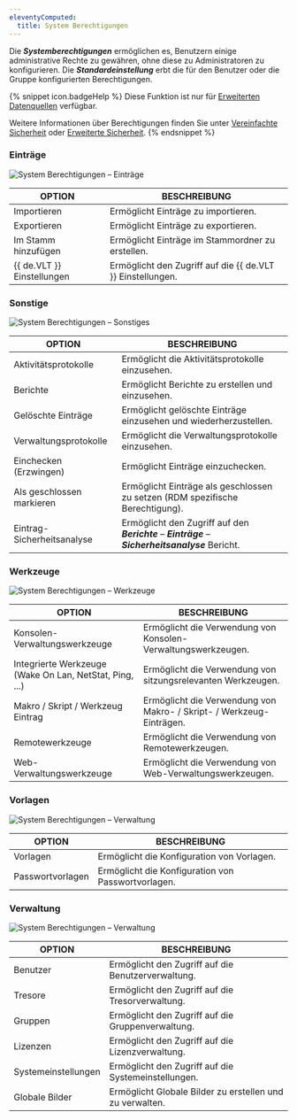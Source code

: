 ```yaml
---
eleventyComputed:
  title: System Berechtigungen
---
```

Die ***Systemberechtigungen*** ermöglichen es, Benutzern einige administrative Rechte zu gewähren, ohne diese zu Administratoren zu konfigurieren. Die ***Standardeinstellung*** erbt die für den Benutzer oder die Gruppe konfigurierten Berechtigungen. 

{% snippet icon.badgeHelp %} 
Diese Funktion ist nur für [Erweiterten Datenquellen](/rdm/windows/data-sources/data-sources-types/advanced-data-sources/) verfügbar.

Weitere Informationen über Berechtigungen finden Sie unter [Vereinfachte Sicherheit](/rdm/windows/user-groups-based-access-control/scenarios/simplified-security/) oder [Erweiterte Sicherheit](/rdm/windows/user-groups-based-access-control/scenarios/advanced-security/).
{% endsnippet %}
 
### Einträge 

![System Berechtigungen – Einträge](https://webdevolutions.azureedge.net/docs/de/rdm/windows/RDMWin6158.png) 

| OPTION                | BESCHREIBUNG                              |
| --------------------- | ----------------------------------------- |
| Importieren           | Ermöglicht Einträge zu importieren.       |
| Exportieren           | Ermöglicht Einträge zu exportieren.       |
| Im Stamm hinzufügen   | Ermöglicht Einträge im Stammordner zu erstellen. |
| {{ de.VLT }} Einstellungen | Ermöglicht den Zugriff auf die {{ de.VLT }} Einstellungen. |

### Sonstige

![System Berechtigungen – Sonstiges](https://webdevolutions.azureedge.net/docs/de/rdm/windows/RDMWin6155.png) 

| OPTION                  | BESCHREIBUNG                                                       |
| ----------------------- | ------------------------------------------------------------------ |
| Aktivitätsprotokolle    | Ermöglicht die Aktivitätsprotokolle einzusehen.                   |
| Berichte                | Ermöglicht Berichte zu erstellen und einzusehen.                  |
| Gelöschte Einträge      | Ermöglicht gelöschte Einträge einzusehen und wiederherzustellen.   |
| Verwaltungsprotokolle   | Ermöglicht die Verwaltungsprotokolle einzusehen.                  |
| Einchecken (Erzwingen)  | Ermöglicht Einträge einzuchecken.                                |
| Als geschlossen markieren | Ermöglicht Einträge als geschlossen zu setzen (RDM spezifische Berechtigung). |
| Eintrag-Sicherheitsanalyse | Ermöglicht den Zugriff auf den ***Berichte*** – ***Einträge*** – ***Sicherheitsanalyse*** Bericht. |

### Werkzeuge 

![System Berechtigungen – Werkzeuge](https://webdevolutions.azureedge.net/docs/de/rdm/windows/RDMWin6156.png) 

| OPTION                                     | BESCHREIBUNG                                                |
| ----------------------------------------- | ----------------------------------------------------------- |
| Konsolen-Verwaltungswerkzeuge              | Ermöglicht die Verwendung von Konsolen-Verwaltungswerkzeugen. |
| Integrierte Werkzeuge (Wake On Lan, NetStat, Ping, ...) | Ermöglicht die Verwendung von sitzungsrelevanten Werkzeugen. |
| Makro / Skript / Werkzeug Eintrag          | Ermöglicht die Verwendung von Makro- / Skript- / Werkzeug-Einträgen. |
| Remotewerkzeuge                            | Ermöglicht die Verwendung von Remotewerkzeugen.             |
| Web-Verwaltungswerkzeuge                    | Ermöglicht die Verwendung von Web-Verwaltungswerkzeugen.    |

### Vorlagen 

![System Berechtigungen – Verwaltung](https://webdevolutions.azureedge.net/docs/de/rdm/windows/RDMWin6157.png)

| OPTION               | BESCHREIBUNG                              |
| -------------------- | ----------------------------------------- |
| Vorlagen             | Ermöglicht die Konfiguration von Vorlagen. |
| Passwortvorlagen     | Ermöglicht die Konfiguration von Passwortvorlagen. |

### Verwaltung 

![System Berechtigungen – Verwaltung](https://webdevolutions.azureedge.net/docs/de/rdm/windows/RDMWin6153.png) 

| OPTION             | BESCHREIBUNG                              |
| ------------------ | ----------------------------------------- |
| Benutzer           | Ermöglicht den Zugriff auf die Benutzerverwaltung. |
| Tresore            | Ermöglicht den Zugriff auf die Tresorverwaltung. |
| Gruppen            | Ermöglicht den Zugriff auf die Gruppenverwaltung. |
| Lizenzen           | Ermöglicht den Zugriff auf die Lizenzverwaltung. |
| Systemeinstellungen | Ermöglicht den Zugriff auf die Systemeinstellungen. |
| Globale Bilder     | Ermöglicht Globale Bilder zu erstellen und zu verwalten. |
